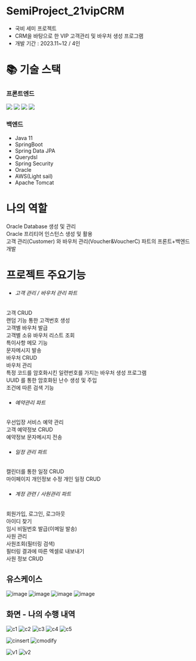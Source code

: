# SemiProject_21vipCRM
- 국비 세미 프로젝트<br/>
- CRM을 바탕으로 한 VIP 고객관리 및 바우처 생성 프로그램<br/>
- 개발 기간 : 2023.11~12 / 4인

# :books: 기술 스택
### 프론트엔드
  <img src="https://img.shields.io/badge/thymeleaf-005F0F?style=for-the-badge&logo=thymeleaf&logoColor=white">  <img src="https://img.shields.io/badge/html5-E34F26?style=for-the-badge&logo=html5&logoColor=white"> <img src="https://img.shields.io/badge/css3-1572B6?style=for-the-badge&logo=css3&logoColor=white">
  <img src="https://img.shields.io/badge/javascript-F7DF1E?style=for-the-badge&logo=javascript&logoColor=white">

### 백엔드  
- Java 11
- SpringBoot
- Spring Data JPA
- Querydsl
- Spring Security
- Oracle
- AWS(Light sail)
- Apache Tomcat


# 나의 역할
Oracle Database 생성 및 관리<br/>
Oracle 프리티어 인스턴스 생성 및 활용<br/>
고객 관리(Customer) 와 바우처 관리(Voucher&VoucherC) 파트의 프론트+백엔드 개발<br/>


# 프로젝트 주요기능
- <h6> 고객 관리 / 바우처 관리 파트</h6>
고객 CRUD<br/>
랜덤 기능 통한 고객번호 생성<br/>
고객별 바우처 발급<br/>
고객별 소유 바우처 리스트 조회<br/>
특이사항 메모 기능<br/>
문자메시지 발송<br/>
바우처 CRUD<br/>
바우처 관리<br/>
특정 코드를 암호화시킨 일련번호를 가지는 바우처 생성 프로그램<br/>
UUID 를 통한 암호화된 난수 생성 및 주입<br/>
조건에 따른 검색 기능<br/>

- <h6>예약관리 파트</h6>
우선입장 서비스 예약 관리<br/>
고객 예약정보 CRUD<br/>
예약정보 문자메시지 전송<br/>

- <h6>일정 관리 파트</h6>
캘린더를 통한 일정 CRUD<br/>
마이페이지
개인정보 수정
개인 일정 CRUD

- <h6>계정 관련 / 사원관리 파트</h6>
회원가입, 로그인, 로그아웃<br/>
아이디 찾기<br/>
임시 비밀번호 발급(이메일 발송)<br/>
사원 관리<br/>
사원조회(필터링 검색)<br/>
필터링 결과에 따른 엑셀로 내보내기<br/>
사원 정보 CRUD<br/>

## 유스케이스
![image](https://github.com/appletella/SemiProject_21vipCRM/assets/147576555/91bb450c-b851-432c-9f29-91283f31e8bc)
![image](https://github.com/appletella/SemiProject_21vipCRM/assets/147576555/31131080-2b26-4cf5-89c9-066fd58e760c)
![image](https://github.com/appletella/SemiProject_21vipCRM/assets/147576555/26621d15-c657-4d15-b352-023570f07a0c)
![image](https://github.com/appletella/SemiProject_21vipCRM/assets/147576555/bde45901-d8ee-4633-b64f-c51f4d1d196f)

## 화면 - 나의 수행 내역

![c1](https://github.com/WISDOM127/WISDOM127/assets/146535965/f8638837-5213-44f4-a59c-064a2eed1afe)
![c2](https://github.com/WISDOM127/WISDOM127/assets/146535965/933dda82-47fe-43f8-b9b6-ccdcd81ca13a)
![c3](https://github.com/WISDOM127/WISDOM127/assets/146535965/6b333817-f9b2-4171-8826-1cb9fe3238cc)
![c4](https://github.com/WISDOM127/WISDOM127/assets/146535965/4cc34bd0-938d-4e53-9333-64942b6d8610)
![c5](https://github.com/WISDOM127/WISDOM127/assets/146535965/467f86f5-c512-41af-86a2-44716e6f69ba)

![cinsert](https://github.com/WISDOM127/WISDOM127/assets/146535965/fddd878a-0410-44f4-b673-81aad92971bb)
![cmodify](https://github.com/WISDOM127/WISDOM127/assets/146535965/784628ec-97dc-4197-8343-262897d2fa45)

![v1](https://github.com/WISDOM127/WISDOM127/assets/146535965/a3967273-f2b8-4596-8c14-3077aa3050cc)
![v2](https://github.com/WISDOM127/WISDOM127/assets/146535965/b9a0564c-f3d6-4b76-8da4-c3294eacc6c1)
